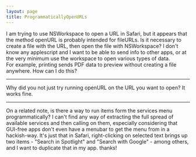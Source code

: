 ```yaml
---
layout: page
title: ProgrammaticallyOpenURLs
---
```


I am trying to use NSWorkspace to open a URL in Safari, but it appears that the method openURL is probably intended for fileURLs.  Is it necessary to create a file with the URL, then open the file with NSWorkspace?  I don't know any applescript and I want to be able to send info to other apps, or at the very minimum use the workspace to open various types of data.  
For example, printing sends PDF data to preview without creating a file anywhere.  How can I do this?

----

Why did you not just try running openURL on the URL you want to open? It works fine.

----
On a related note, is there a way to run items form the services menu programmatically?  I can't find any way of extracting the full spread of available services and then calling on them, especially considering that GUI-free apps don't even have a menubar to get the menu from in a hackish-way. It's just that in Safari, right-clicking on selected text brings up two items - "Search in Spotlight" and "Search with Google" - among others, and I want to duplicate that in my app.   thanks!

